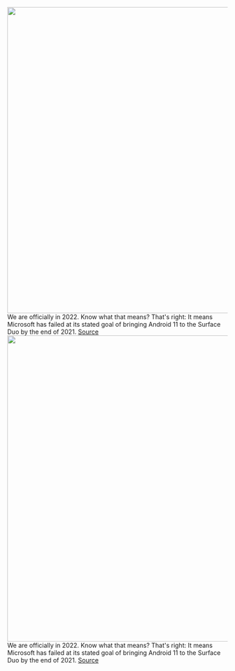 <img src='https://cdn.vox-cdn.com/thumbor/b7n3h6u51eO6VdXKdPPkS_ee2e0=/0x0:2040x1360/1200x800/filters:focal(857x517:1183x843)/cdn.vox-cdn.com/uploads/chorus_image/image/70337262/vpavic_4176_20200905_0114.0.jpg' width='700px' /><br/>
We are officially in 2022. Know what that means? That's right: It means Microsoft has failed at its stated goal of bringing Android 11 to the Surface Duo by the end of 2021.
<a href='https://www.theverge.com/2022/1/1/22862649/microsoft-surface-duo-android-11-missed-update'> Source <a/><img src='https://cdn.vox-cdn.com/thumbor/b7n3h6u51eO6VdXKdPPkS_ee2e0=/0x0:2040x1360/1200x800/filters:focal(857x517:1183x843)/cdn.vox-cdn.com/uploads/chorus_image/image/70337262/vpavic_4176_20200905_0114.0.jpg' width='700px' /><br/>
We are officially in 2022. Know what that means? That's right: It means Microsoft has failed at its stated goal of bringing Android 11 to the Surface Duo by the end of 2021.
<a href='https://www.theverge.com/2022/1/1/22862649/microsoft-surface-duo-android-11-missed-update'> Source <a/>